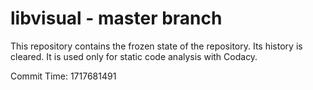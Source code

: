 # libvisual - master branch

This repository contains the frozen state of the repository.
Its history is cleared. It is used only for static code
analysis with Codacy.

Commit Time: 1717681491